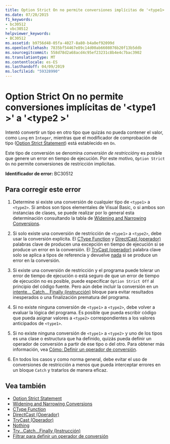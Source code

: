 ```yaml
---
title: Option Strict On no permite conversiones implícitas de '<type1>'para'<type2>'
ms.date: 07/20/2015
f1_keywords:
- bc30512
- vbc30512
helpviewer_keywords:
- BC30512
ms.assetid: b9756d48-05fa-4027-8a80-b4a0ef92099d
ms.openlocfilehash: 7835bf54467e89c14d00ab6608076b20f13b5ddb
ms.sourcegitcommit: 558d78d2a68acd4c95ef23231c8b4e4c7bac3902
ms.translationtype: MT
ms.contentlocale: es-ES
ms.lasthandoff: 04/09/2019
ms.locfileid: "59328990"
---
```

# <a name="option-strict-on-disallows-implicit-conversions-from-type1-to-type2"></a>Option Strict On no permite conversiones implícitas de '\<type1 >' a '\<type2 >'
Intentó convertir un tipo en otro tipo que quizás no pueda contener el valor, como `Long` en `Integer`, mientras que el modificador de comprobación de tipo ([Option Strict Statement](../../visual-basic/language-reference/statements/option-strict-statement.md)) está establecido en `On`.  
  
 Este tipo de conversión se denomina *conversión de restricción*y es posible que genere un error en tiempo de ejecución. Por este motivo, `Option Strict On` no permite conversiones de restricción implícitas.  
  
 **Identificador de error:** BC30512  
  
## <a name="to-correct-this-error"></a>Para corregir este error  
  
1. Determine si existe una conversión de cualquier tipo de `<type1>` a `<type2>`. Si ambos son tipos elementales de Visual Basic, o si ambos son instancias de clases, se puede realizar por lo general esta determinación consultando la tabla de [Widening and Narrowing Conversions](../../visual-basic/programming-guide/language-features/data-types/widening-and-narrowing-conversions.md).  
  
2. Si solo existe una conversión de restricción de `<type1>` a `<type2>`, debe usar la conversión explícita. El [CType Function](../../visual-basic/language-reference/functions/ctype-function.md) y [DirectCast (operador)](../../visual-basic/language-reference/operators/directcast-operator.md) palabras clave de producen una excepción en tiempo de ejecución si se produce un error en la conversión. El [TryCast (operador)](../../visual-basic/language-reference/operators/trycast-operator.md) palabra clave solo se aplica a tipos de referencia y devuelve [nada](../../visual-basic/language-reference/nothing.md) si se produce un error en la conversión.  
  
3. Si existe una conversión de restricción y el programa puede tolerar un error de tiempo de ejecución o está seguro de que un error de tiempo de ejecución no es posible, puede especificar `Option Strict Off` al principio del código fuente. Pero aún debe incluir la conversión en un [intente... Catch... Finally (instrucción)](../../visual-basic/language-reference/statements/try-catch-finally-statement.md) bloque para evitar resultados inesperados o una finalización prematura del programa.  
  
4. Si no existe ninguna conversión de `<type1>` a `<type2>`, debe volver a evaluar la lógica del programa. Es posible que pueda escribir código que pueda asignar valores a `<type2>` correspondientes a los valores anticipados de `<type1>`.  
  
5. Si no existe ninguna conversión de `<type1>` a `<type2>` y uno de los tipos es una clase o estructura que ha definido, quizás pueda definir un operador de conversión a partir de ese tipo o del otro. Para obtener más información, vea [Cómo: Definir un operador de conversión](../../visual-basic/programming-guide/language-features/procedures/how-to-define-a-conversion-operator.md).  
  
6. En todos los casos y como norma general, debe evitar el uso de conversiones de restricción a menos que pueda interceptar errores en un bloque `Catch` y tratarlos de manera eficaz.  
  
## <a name="see-also"></a>Vea también

- [Option Strict Statement](../../visual-basic/language-reference/statements/option-strict-statement.md)
- [Widening and Narrowing Conversions](../../visual-basic/programming-guide/language-features/data-types/widening-and-narrowing-conversions.md)
- [CType Function](../../visual-basic/language-reference/functions/ctype-function.md)
- [DirectCast (Operador)](../../visual-basic/language-reference/operators/directcast-operator.md)
- [TryCast (Operador)](../../visual-basic/language-reference/operators/trycast-operator.md)
- [Nothing](../../visual-basic/language-reference/nothing.md)
- [Try...Catch...Finally (Instrucción)](../../visual-basic/language-reference/statements/try-catch-finally-statement.md)
- [Filtrar para definir un operador de conversión](../../visual-basic/programming-guide/language-features/procedures/how-to-define-a-conversion-operator.md)
